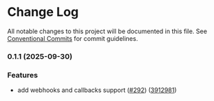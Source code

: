 # Change Log

All notable changes to this project will be documented in this file.
See [Conventional Commits](https://conventionalcommits.org) for commit guidelines.

### 0.1.1 (2025-09-30)

### Features

- add webhooks and callbacks support ([#292](https://github.com/apimatic/apimatic-js-runtime/issues/292)) ([3912981](https://github.com/apimatic/apimatic-js-runtime/commit/39129812b1aaa860bedafc074a2c44759d6ca14f))

